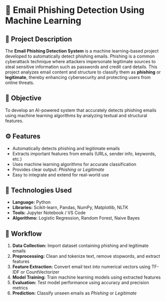 # 📧 Email Phishing Detection Using Machine Learning

## 🧠 Project Description
The **Email Phishing Detection System** is a machine learning-based project developed to automatically detect phishing emails. Phishing is a common cyberattack technique where attackers impersonate legitimate sources to steal sensitive information such as passwords and credit card details. This project analyzes email content and structure to classify them as **phishing** or **legitimate**, thereby enhancing cybersecurity and protecting users from online threats.


## 🎯 Objective
To develop an AI-powered system that accurately detects phishing emails using machine learning algorithms by analyzing textual and structural features.



## ⚙️ Features
- Automatically detects phishing and legitimate emails  
- Extracts important features from emails (URLs, sender info, keywords, etc.)  
- Uses machine learning algorithms for accurate classification  
- Provides clear output: *Phishing* or *Legitimate*  
- Easy to integrate and extend for real-world use  



## 🧰 Technologies Used
- **Language:** Python  
- **Libraries:** Scikit-learn, Pandas, NumPy, Matplotlib, NLTK  
- **Tools:** Jupyter Notebook / VS Code  
- **Algorithms:** Logistic Regression, Random Forest, Naive Bayes  



## 🧩 Workflow
1. **Data Collection:** Import dataset containing phishing and legitimate emails  
2. **Preprocessing:** Clean and tokenize text, remove stopwords, and extract features  
3. **Feature Extraction:** Convert email text into numerical vectors using TF-IDF or CountVectorizer  
4. **Model Training:** Train machine learning models using extracted features  
5. **Evaluation:** Test model performance using accuracy and precision metrics  
6. **Prediction:** Classify unseen emails as *Phishing* or *Legitimate*
